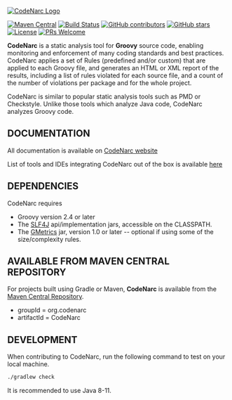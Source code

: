 <!-- markdownlint-disable MD041 -->
[![CodeNarc Logo](https://codenarc.github.io/CodeNarc/images/codenarc-logo.png)](https://codenarc.org/)

[![Maven Central](https://img.shields.io/maven-central/v/org.codenarc/CodeNarc.svg)](https://mvnrepository.com/artifact/org.codenarc/CodeNarc)
[![Build Status](https://travis-ci.org/CodeNarc/CodeNarc.svg?branch=master)](https://travis-ci.org/CodeNarc/CodeNarc)
[![GitHub contributors](https://img.shields.io/github/contributors/CodeNarc/CodeNarc.svg)](https://gitHub.com/CodeNarc/CodeNarc/graphs/contributors/)
[![GitHub stars](https://img.shields.io/github/stars/CodeNarc/CodeNarc?label=Star&maxAge=2592000)](https://GitHub.com/CodeNarc/CodeNarc/stargazers/)
[![License](https://img.shields.io/github/license/CodeNarc/CodeNarc.svg)](https://github.com/CodeNarc/CodeNarc/blob/master/LICENSE.txt)
[![PRs Welcome](https://img.shields.io/badge/PRs-welcome-brightgreen.svg?style=flat-square)](http://makeapullrequest.com)

**CodeNarc** is a static analysis tool for **Groovy** source code, enabling monitoring and enforcement of many coding standards and best practices. CodeNarc applies a set of Rules (predefined and/or custom) that are applied to each Groovy file, and generates an HTML or XML report of the results, including a list of rules violated for each source file, and a count of the number of violations per package and for the whole project.

CodeNarc is similar to popular static analysis tools such as PMD or Checkstyle. Unlike those tools which analyze Java code, CodeNarc analyzes Groovy code.

## DOCUMENTATION

All documentation is available on [CodeNarc website](https://codenarc.github.io/CodeNarc/)

List of tools and IDEs integrating CodeNarc out of the box is available [here](https://codenarc.github.io/CodeNarc/codenarc-other-tools-frameworks.html)

## DEPENDENCIES

CodeNarc requires

- Groovy version 2.4 or later
- The [SLF4J](https://www.slf4j.org/) api/implementation jars, accessible on the CLASSPATH.
- The [GMetrics](http://gmetrics.org) jar, version 1.0 or later -- optional if using some of the size/complexity rules.

## AVAILABLE FROM MAVEN CENTRAL REPOSITORY

For projects built using Gradle or Maven, **CodeNarc** is available from the [Maven Central Repository](https://mvnrepository.com/artifact/org.codenarc/CodeNarc).

- groupId = org.codenarc
- artifactId = CodeNarc

## DEVELOPMENT

When contributing to CodeNarc, run the following command to test on your local machine.

```bash
./gradlew check
```

It is recommended to use Java 8-11.
